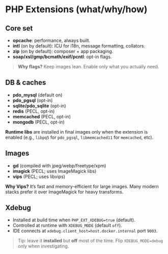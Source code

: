 # PHP Extensions (what/why/how)

## Core set
- **opcache**: performance, always built.
- **intl** (on by default): ICU for i18n, message formatting, collators.
- **zip** (on by default): composer + app packaging.
- **soap/xsl/gmp/bcmath/exif/pcntl**: opt-in flags.

> **Why flags?** Keep images lean. Enable only what you actually need.

## DB & caches
- **pdo_mysql** (default on)
- **pdo_pgsql** (opt-in)
- **sqlite/pdo_sqlite** (opt-in)
- **redis** (PECL, opt-in)
- **memcached** (PECL, opt-in)
- **mongodb** (PECL, opt-in)

**Runtime libs** are installed in final images only when the extension is enabled (e.g., `libpq5` for `pdo_pgsql`, `libmemcached11` for `memcached`, etc).

## Images
- **gd** (compiled with jpeg/webp/freetype/xpm)
- **imagick** (PECL; uses ImageMagick libs)
- **vips** (PECL; uses libvips)

**Why Vips?** It’s fast and memory-efficient for large images. Many modern stacks prefer it over ImageMagick for heavy transforms.

## Xdebug
- Installed at build time when `PHP_EXT_XDEBUG=true` (default).
- Controlled at runtime with `XDEBUG_MODE` (default `off`).
- IDE connects at `xdebug.client_host=host.docker.internal` port `9003`.

> Tip: leave it **installed** but **off** most of the time. Flip `XDEBUG_MODE=debug` only when investigating.
